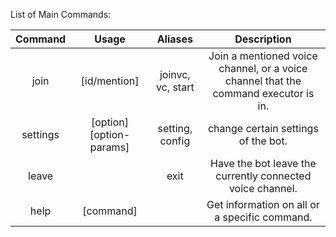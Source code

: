 <p>List of Main Commands:</p>
<table>
<thead>
<tr>
<th style="text-align:center">Command</th>
<th style="text-align:center">Usage</th>
<th style="text-align:center">Aliases</th>
<th style="text-align:center">Description</th>
</tr>
</thead>
<tbody>
<tr>
<td style="text-align:center">join</td>
<td style="text-align:center">[id/mention]</td>
<td style="text-align:center">joinvc, vc, start</td>
<td style="text-align:center">Join a mentioned voice channel, or a voice channel that the command executor is in.</td>
</tr>
<tr>
<td style="text-align:center">settings</td>
<td style="text-align:center">[option] [option-params]</td>
<td style="text-align:center">setting, config</td>
<td style="text-align:center">change certain settings of the bot.</td>
</tr>
<tr>
<td style="text-align:center">leave</td>
<td style="text-align:center"></td>
<td style="text-align:center">exit</td>
<td style="text-align:center">Have the bot leave the currently connected voice channel.</td>
</tr>
<tr>
<td style="text-align:center">help</td>
<td style="text-align:center">[command]</td>
<td style="text-align:center"></td>
<td style="text-align:center">Get information on all or a specific command.</td>
</tr>
</tbody>
</table>
